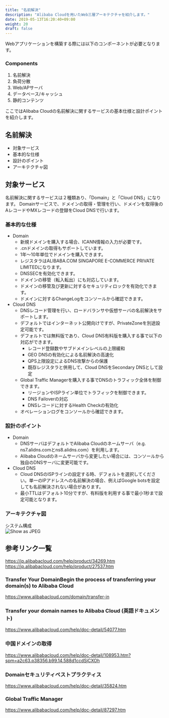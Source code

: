 ```yaml
---
title: "名前解決"
description: "Alibaba Cloudを用いたWeb三層アーキテクチャを紹介します。"
date: 2019-05-13T16:20:40+09:00
weight: 20
draft: false
---
```


Webアプリケーションを構築する際には以下のコンポーネントが必要となります。

### Components
1. 名前解決
1. 負荷分散
1. Web/APサーバ
1. データベース/キャッシュ
1. 静的コンテンツ

ここではAlibaba Cloudの名前解決に関するサービスの基本仕様と設計ポイントを紹介します。

## 名前解決
 - 対象サービス
 - 基本的な仕様
 - 設計のポイント
 - アーキテクチャ図

## 対象サービス
名前解決に関するサービスは２種類あり、「Domain」と「Cloud DNS」になります。
Domainサービスで、ドメインの取得・管理を行い、ドメインを取得後のAレコードやMXレコードの登録をCloud DNSで行います。

### 基本的な仕様
- Domain
  - 新規ドメインを購入する場合、ICANN情報の入力が必要です。
  - .cnドメインの取得もサポートしています。
  - 1年〜10年単位でドメインを購入できます。
  - レジスタラはALIBABA.COM SINGAPORE E-COMMERCE PRIVATE LIMITEDになります。
  - DNSSECを有効化できます。
  - ドメインの移管（転入転出）にも対応しています。
  - ドメインの移管及び更新に対するセキュリティロックを有効化できます。
  - ドメインに対するChangeLogをコンソールから確認できます。
- Cloud DNS
  - DNSレコード管理を行い、ロードバランサや仮想サーバの名前解決をサポートします。
  - デフォルトではインターネット公開向けですが、PrivateZoneを別途設定可能です。
  - デフォルトでは無料版であり、Cloud DNS有料版を購入する事で以下の対応ができます。
    - レコード登録数やサブドメインレベルの上限緩和
    - GEO DNSの有効化による名前解決の高速化
    - QPS上限設定によるDNS攻撃からの保護
    - 既存レジスタラと併用して、Cloud DNSをSecondary DNSとして設定
  - Global Traffic Managerを購入する事でDNSのトラフィック全体を制御できます。
    - リージョンやISPライン単位でトラフィックを制御できます。
    - DNS Failoverの対応
    - DNSレコードに対するHealth Checkの有効化
  - オペレーションログをコンソールから確認できます。    

### 設計のポイント 
- Domain
  - DNSサーバはデフォルトでAlibaba Cloudのネームサーバ（e.g. ns7.alidns.comとns8.alidns.com）を利用します。
  - Alibaba Cloudのネームサーバから変更したい場合には、コンソールから独自のDNSサーバに変更可能です。
- Cloud DNS
  - Cloud DNSのISPラインの設定する時、デフォルトを選択してください。単一のIPアドレスへの名前解決の場合、例えばGoogle botsを設定しても名前解決されない場合があります。
  - 最小TTLはデフォルト10分ですが、有料版を利用する事で最小1秒まで設定可能となります。

### アーキテクチャ図
システム構成  
![Show as JPEG](/help/image/23.1.png)

## 参考リンク一覧
https://jp.alibabacloud.com/help/product/34269.htm
https://jp.alibabacloud.com/help/product/27537.htm

### Transfer Your DomainBegin the process of transferring your domain(s) to Alibaba Cloud
https://www.alibabacloud.com/domain/transfer-in

### Transfer your domain names to Alibaba Cloud (英語ドキュメント)
https://www.alibabacloud.com/help/doc-detail/54077.htm

### 中国ドメインの取得
https://www.alibabacloud.com/help/doc-detail/108953.htm?spm=a2c63.p38356.b99.14.588d1ccdSjCXOh

### Domainセキュリティベストプラクティス
https://www.alibabacloud.com/help/doc-detail/35824.htm

### Global Traffic Manager
https://www.alibabacloud.com/help/doc-detail/87297.htm
